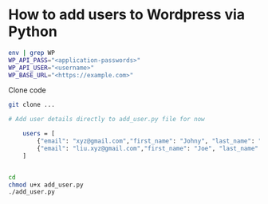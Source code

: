 # How to add users to Wordpress via Python


```bash
env | grep WP
WP_API_PASS="<application-passwords>"
WP_API_USER="<username>"
WP_BASE_URL="<https://example.com>"

```

Clone code

```bash
git clone ...

# Add user details directly to add_user.py file for now

    users = [
        {"email": "xyz@gmail.com","first_name": "Johny", "last_name": "Smith"},
        {"email": "liu.xyz@gmail.com","first_name": "Joe", "last_name": "Doe"},
    ]


cd 
chmod u+x add_user.py
./add_user.py
```
